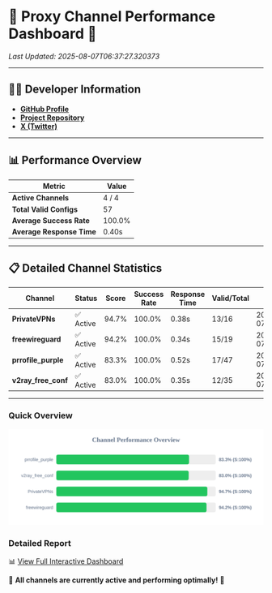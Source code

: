 # 🌟 Proxy Channel Performance Dashboard 🌟

_Last Updated: 2025-08-07T06:37:27.320373_

---

## 👩‍💻 Developer Information

- **[GitHub Profile](https://github.com/4n0nymou3)**  
- **[Project Repository](https://github.com/4n0nymou3/multi-proxy-config-fetcher)**  
- **[X (Twitter)](https://x.com/4n0nymou3)**  

---

## 📊 Performance Overview

| Metric                | Value       |
|-----------------------|-------------|
| **Active Channels**   | 4 / 4       |
| **Total Valid Configs** | 57          |
| **Average Success Rate** | 100.0%      |
| **Average Response Time** | 0.40s       |

---

## 📋 Detailed Channel Statistics

| Channel          | Status     | Score  | Success Rate | Response Time | Valid/Total | Last Success               |
|------------------|------------|--------|--------------|---------------|-------------|----------------------------|
| **PrivateVPNs**  | ✅ Active  | 94.7%  | 100.0% | 0.38s         | 13/16       | 2025-08-07T06:37:26.949847 |
| **freewireguard**  | ✅ Active  | 94.2%  | 100.0% | 0.34s         | 15/19       | 2025-08-07T06:37:27.318292 |
| **prrofile_purple**  | ✅ Active  | 83.3%  | 100.0% | 0.52s         | 17/47       | 2025-08-07T06:37:26.135704 |
| **v2ray_free_conf**  | ✅ Active  | 83.0%  | 100.0% | 0.35s         | 12/35       | 2025-08-07T06:37:26.527474 |

---

### Quick Overview
<div align="center">
  <a href="https://raw.githubusercontent.com/nullluser/NullRepo/refs/heads/main/assets/channel_stats_chart.svg">
    <img src="https://raw.githubusercontent.com/nullluser/NullRepo/refs/heads/main/assets/channel_stats_chart.svg" alt="Source Performance Statistics" width="800">
  </a>
</div>

### Detailed Report
📊 [View Full Interactive Dashboard](https://htmlpreview.github.io/?https://github.com/nullluser/NullRepo/blob/main/assets/performance_report.html)

🎉 **All channels are currently active and performing optimally!** 🎉
